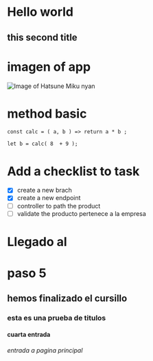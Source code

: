 # Hello world
## this second title

# imagen of app

![Image of Hatsune Miku nyan](https://i.ytimg.com/vi/TbrJpiUKuG8/maxresdefault.jpg)


# method basic
```
const calc = ( a, b ) => return a * b ;

let b = calc( 8  + 9 );
```

# Add a checklist to task
- [x] create a new brach
- [x] create a new endpoint
- [ ] controller to path the product
- [ ] validate the producto pertenece a la empresa

# Llegado al <h1>paso 5</h1>
## hemos finalizado el cursillo
### esta es una prueba de titulos
#### cuarta entrada
#### <h6 href="https://www.facebook.com/profile.php?id=61557212477762">entrada a pagina principal</h6>
